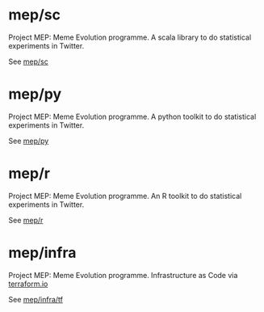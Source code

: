 # mep/sc
Project MEP: Meme Evolution programme. A scala library to do statistical experiments in Twitter. 

See [mep/sc](sc/)

# mep/py
Project MEP: Meme Evolution programme. A python toolkit to do statistical experiments in Twitter. 

See [mep/py](py/)

# mep/r
Project MEP: Meme Evolution programme. An R toolkit to do statistical experiments in Twitter. 

See [mep/r](r/)

# mep/infra
Project MEP: Meme Evolution programme. Infrastructure as Code via [terraform.io](https://www.terraform.io/) 

See [mep/infra/tf](infra/tf/)
